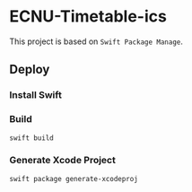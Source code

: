 # ECNU-Timetable-ics

This project is based on `Swift Package Manage`.

## Deploy

### Install Swift

### Build

`swift build`

### Generate Xcode Project

`swift package generate-xcodeproj`
